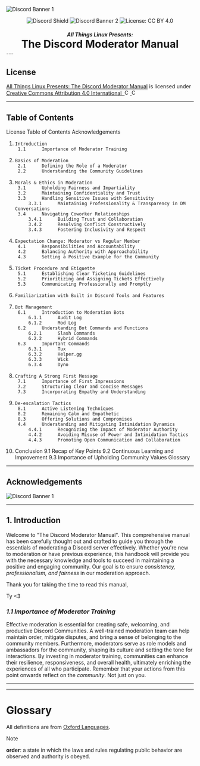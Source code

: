 ![Discord Banner 1](https://i.imgur.com/6kxPNlG.png)
<p align="center" style="margin: 8px 0px 0px 0px">
  <img src="https://discordapp.com/api/guilds/1172245377395728464/widget.png?style=shield" alt="Discord Shield">
  <img src="https://dcbadge.vercel.app/api/server/linux?style=flat&theme=clean" alt="Discord Banner 2">
  <img src="https://img.shields.io/badge/License-CC%20BY%204.0-lightgrey.svg" alt="License: CC BY 4.0">
</p>
<h5 align="center" style="margin-bottom: 0px">
  All Things Linux Presents:
</h5>
  <h1 align="center" style="margin: 0px">
  The Discord Moderator Manual
</h1>
---

## License
<p>
	<a rel="work" href="https://github.com/allthingslinux/Moderator-Manual"> All Things Linux Presents: The Discord Moderator Manual</a>
	is licensed under
	<a rel="license" href="http://creativecommons.org/licenses/by/4.0/"> Creative Commons Attribution 4.0 International 
		<img alt="Creative Commons License" style="border-width:0" src="https://chooser-beta.creativecommons.org/img/cc-logo.f0ab4ebe.svg" width="15">
		<img alt="Creative Commons License" style="border-width:0" src="https://chooser-beta.creativecommons.org/img/cc-by.21b728bb.svg" width="15">
	</a>
</p>

---
## Table of Contents

License
Table of Contents
Acknowledgements
1.     Introduction
	    1.1      Importance of Moderator Training
2.     Basics of Moderation
	    2.1      Defining the Role of a Moderator
	    2.2      Understanding the Community Guidelines
2.     Morals & Ethics in Moderation
		3.1      Upholding Fairness and Impartiality
		3.2      Maintaining Confidentiality and Trust
		3.3      Handling Sensitive Issues with Sensitivity
		    3.3.1      Maintaining Professionality & Transparency in DM Conversations
		3.4      Navigating Coworker Relationships
		    3.4.1      Building Trust and Collaboration
		    3.4.2      Resolving Conflict Constructively
		    3.4.3      Fostering Inclusivity and Respect
4.     Expectation Change: Moderator vs Regular Member
	    4.1      Responsibilities and Accountability
	    4.2      Balancing Authority with Approachability
	    4.3      Setting a Positive Example for the Community
5.     Ticket Procedure and Etiquette
	    5.1      Establishing Clear Ticketing Guidelines
	    5.2      Prioritizing and Assigning Tickets Effectively
	    5.3      Communicating Professionally and Promptly
6.     Familiarization with Built in Discord Tools and Features
7.     Bot Management
	    6.1      Introduction to Moderation Bots
		    6.1.1      Audit Log
		    6.1.2      Mod Log
	    6.2      Understanding Bot Commands and Functions
		    6.2.1      Slash Commands
			6.2.2      Hybrid Commands
	    6.3      Important Commands
			6.3.1      Tux
			6.3.2      Helper.gg
			6.3.3      Wick
			6.3.4      Dyno
8.     Crafting A Strong First Message
	    7.1      Importance of First Impressions
	    7.2      Structuring Clear and Concise Messages
	    7.3      Incorporating Empathy and Understanding
9.     De-escalation Tactics
	    8.1      Active Listening Techniques
	    8.2      Remaining Calm and Empathetic
	    8.3      Offering Solutions and Compromises
	    4.4      Understanding and Mitigating Intimidation Dynamics 
			4.4.1      Recognizing the Impact of Moderator Authority
			4.4.2      Avoiding Misuse of Power and Intimidation Tactics 
			4.4.3      Promoting Open Communication and Collaboration
10.   Conclusion
	    9.1      Recap of Key Points
	    9.2      Continuous Learning and Improvement
	    9.3      Importance of Upholding Community Values
Glossary


---
## Acknowledgements

![Discord Banner 1](https://i.imgur.com/6kxPNlG.png)


---
## 1. Introduction

Welcome to "The Discord Moderator Manual". This comprehensive manual has been carefully thought out and crafted to guide you through the essentials of moderating a Discord server effectively. Whether you're new to moderation or have previous experience, this handbook will provide you with the necessary knowledge and tools to succeed in maintaining a positive and engaging community. Our goal is to ensure _consistency, professionalism, and fairness_ in our moderation approach.

Thank you for taking the time to read this manual,

Ty <3

###   *1.1 Importance of Moderator Training*

Effective moderation is essential for creating safe, welcoming, and productive Discord Communities. A well-trained moderation team can help maintain order, mitigate disputes, and bring a sense of belonging to the community members. Furthermore, moderators serve as role models and ambassadors for the community, shaping its culture and setting the tone for interactions. By investing in moderator training, communities can enhance their resilience, responsiveness, and overall health, ultimately enriching the experiences of all who participate. Remember that your actions from this point onwards reflect on the _community_. Not just on you.


---


---
# Glossary

All definitions are from [Oxford Languages](https://languages.oup.com/).

> [!NOTE]
> **order**: a state in which the laws and rules regulating public behavior are observed and authority is obeyed.

